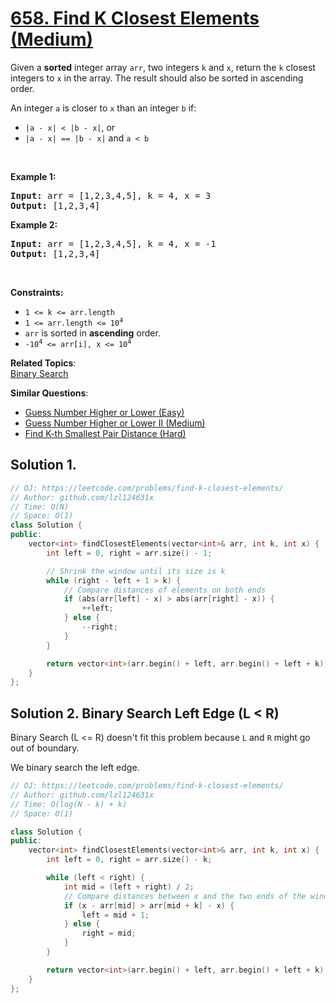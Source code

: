 # [658. Find K Closest Elements (Medium)](https://leetcode.com/problems/find-k-closest-elements/)

<p>Given a <strong>sorted</strong> integer array <code>arr</code>, two integers <code>k</code> and <code>x</code>, return the <code>k</code> closest integers to <code>x</code> in the array. The result should also be sorted in ascending order.</p>

<p>An integer <code>a</code> is closer to <code>x</code> than an integer <code>b</code> if:</p>

<ul>
	<li><code>|a - x| &lt; |b - x|</code>, or</li>
	<li><code>|a - x| == |b - x|</code> and <code>a &lt; b</code></li>
</ul>

<p>&nbsp;</p>
<p><strong>Example 1:</strong></p>
<pre><strong>Input:</strong> arr = [1,2,3,4,5], k = 4, x = 3
<strong>Output:</strong> [1,2,3,4]
</pre><p><strong>Example 2:</strong></p>
<pre><strong>Input:</strong> arr = [1,2,3,4,5], k = 4, x = -1
<strong>Output:</strong> [1,2,3,4]
</pre>
<p>&nbsp;</p>
<p><strong>Constraints:</strong></p>

<ul>
	<li><code>1 &lt;= k &lt;= arr.length</code></li>
	<li><code>1 &lt;= arr.length &lt;= 10<sup>4</sup></code></li>
	<li><code>arr</code> is sorted in <strong>ascending</strong> order.</li>
	<li><code>-10<sup>4</sup> &lt;= arr[i], x &lt;= 10<sup>4</sup></code></li>
</ul>


**Related Topics**:  
[Binary Search](https://leetcode.com/tag/binary-search/)

**Similar Questions**:
* [Guess Number Higher or Lower (Easy)](https://leetcode.com/problems/guess-number-higher-or-lower/)
* [Guess Number Higher or Lower II (Medium)](https://leetcode.com/problems/guess-number-higher-or-lower-ii/)
* [Find K-th Smallest Pair Distance (Hard)](https://leetcode.com/problems/find-k-th-smallest-pair-distance/)

## Solution 1.

```cpp
// OJ: https://leetcode.com/problems/find-k-closest-elements/
// Author: github.com/lzl124631x
// Time: O(N)
// Space: O(1)
class Solution {
public:
    vector<int> findClosestElements(vector<int>& arr, int k, int x) {
        int left = 0, right = arr.size() - 1;

        // Shrink the window until its size is k
        while (right - left + 1 > k) {
            // Compare distances of elements on both ends
            if (abs(arr[left] - x) > abs(arr[right] - x)) {
                ++left;
            } else {
                --right;
            }
        }

        return vector<int>(arr.begin() + left, arr.begin() + left + k);
    }
};

```

## Solution 2. Binary Search Left Edge (L < R)

Binary Search (L <= R) doesn't fit this problem because `L` and `R` might go out of boundary.

We binary search the left edge.

```cpp
// OJ: https://leetcode.com/problems/find-k-closest-elements/
// Author: github.com/lzl124631x
// Time: O(log(N - k) + k)
// Space: O(1)

class Solution {
public:
    vector<int> findClosestElements(vector<int>& arr, int k, int x) {
        int left = 0, right = arr.size() - k;

        while (left < right) {
            int mid = (left + right) / 2;
            // Compare distances between x and the two ends of the window
            if (x - arr[mid] > arr[mid + k] - x) {
                left = mid + 1;
            } else {
                right = mid;
            }
        }

        return vector<int>(arr.begin() + left, arr.begin() + left + k);
    }
};

```
